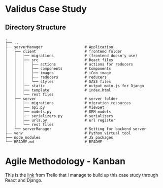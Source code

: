 # Validus Case Study


## Directory Structure

    .
    ├── ..
    ├── serverManager                   # Application
    │   ├── client                      # frontend folder
    │   │   ├── migrations              # (frontend doesn'y use) 
    │   │   ├── src                     # React files
    │   │   │   ├── actions             # actions for reducers
    │   │   │   ├── components          # Components
    │   │   │   ├── images              # iCon image
    │   │   │   ├── reducers            # reducers
    │   │   │   └── styles              # SASS files
    │   │   ├── static                  # output main.js for Django
    │   │   ├── template                # index.html
    │   │   └── rest files     
    │   ├── server                      # server folder
    │   │   ├── migrations              # migration resources
    │   │   ├── api.py                  # ViewSet
    │   │   ├── models.py               # ORM models
    │   │   ├── serializers.py          # serializers
    │   │   ├── urls.py                 # url register
    │   │   └── rest files     
    │   └── serverManager               # Setting for backend server
    ├── venv                            # Python virtual tool 
    ├── node_modules                    # JS packages
    └── README.md                       # README

# Agile Methodology - Kanban
This is the [link](https://trello.com/b/pXSrucTg) from Trello that I manage to build up this case study through React and Django.



